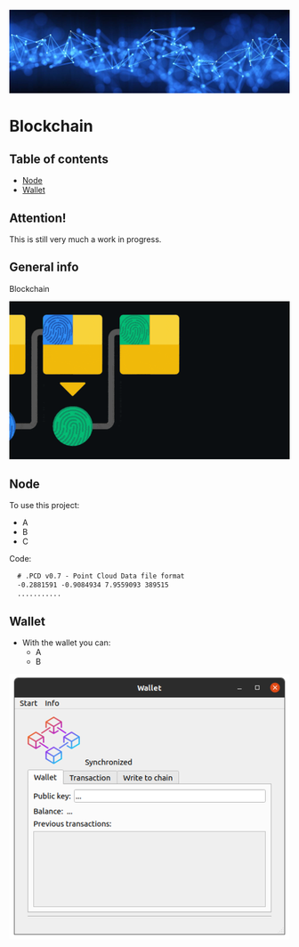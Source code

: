 ![plot](resources/header.jpg)

# Blockchain

## Table of contents
* [Node](#node)
* [Wallet](#wallet)

## Attention!
This is still very much a work in progress.

## General info
Blockchain

![plot](resources/sign)

## Node
To use this project:
* A
* B
* C

Code:
  ```
    # .PCD v0.7 - Point Cloud Data file format
    -0.2881591 -0.9084934 7.9559093 389515
    ...........
  ```


## Wallet
* With the wallet you can:
    * A
    * B

![plot](resources/wallet.png)




